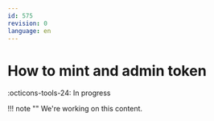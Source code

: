 ```yaml
---
id: 575
revision: 0
language: en
---
```


# How to mint and admin token

:octicons-tools-24: In progress

!!! note ""
We're working on this content.
